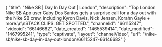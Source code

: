 {
    "title": "Nike SB | Day In Day Out | London",
    "description": "Top London Nike SB App user Gaby Dos Santos gets a surprise call for a day out with the Nike SB crew, including Kyron Davis, Nick Jensen, Korahn Gayle + more.\n\nSTACK CLIPS. GET SPOTTED.",
    "channelid": "66115247",
    "videoid": "66146682",
    "date_created": "1465539414",
    "date_modified": "1467995241",
    "type": "captivate",
    "layout": "channelVideo",
    "url": "\/nike-sb\/nike-sb-day-in-day-out-london\/66115247-66146682"
}